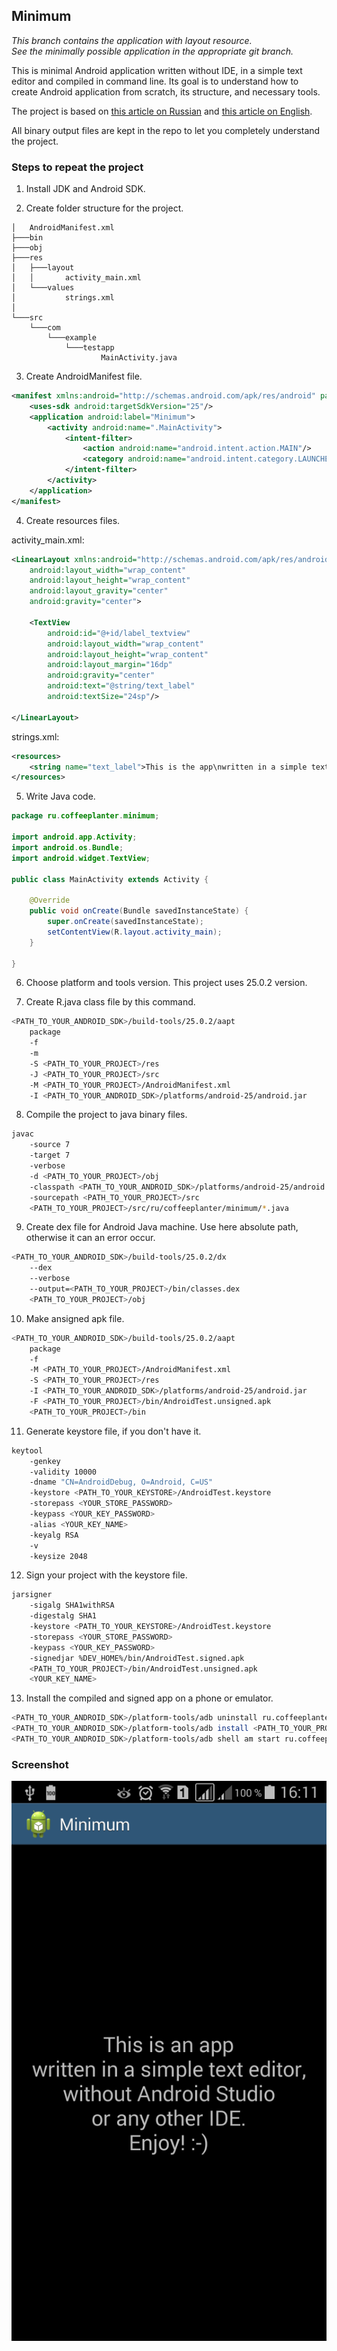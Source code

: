 ## Minimum

*This branch contains the application with layout resource.  
See the minimally possible application in the appropriate git branch.*

This is minimal Android application written without IDE, in a simple text editor and compiled in command line.
Its goal is to understand how to create Android application from scratch, its structure, and necessary tools.

The project is based on [this article on Russian](https://habrahabr.ru/post/210584/) and [this article on English](http://geosoft.no/development/android.html).

All binary output files are kept in the repo to let you completely understand the project.

### Steps to repeat the project

1. Install JDK and Android SDK.

2. Create folder structure for the project.
```
│   AndroidManifest.xml
├───bin
├───obj
├───res
│   ├───layout
│   │       activity_main.xml
│   └───values
│           strings.xml
│
└───src
    └───com
        └───example
            └───testapp
                    MainActivity.java
```

3. Create AndroidManifest file.
```xml
<manifest xmlns:android="http://schemas.android.com/apk/res/android" package="ru.coffeeplanter.minimum">
	<uses-sdk android:targetSdkVersion="25"/>
	<application android:label="Minimum">
		<activity android:name=".MainActivity">
			<intent-filter>
				<action android:name="android.intent.action.MAIN"/>
				<category android:name="android.intent.category.LAUNCHER"/>
			</intent-filter>
		</activity>
	</application>
</manifest>
```

4. Create resources files.  

activity_main.xml:
```xml
<LinearLayout xmlns:android="http://schemas.android.com/apk/res/android"
	android:layout_width="wrap_content"
	android:layout_height="wrap_content"
	android:layout_gravity="center"
	android:gravity="center">

	<TextView
		android:id="@+id/label_textview"
		android:layout_width="wrap_content"
		android:layout_height="wrap_content"
		android:layout_margin="16dp"
		android:gravity="center"
		android:text="@string/text_label"
		android:textSize="24sp"/>

</LinearLayout>
```
strings.xml:
```xml
<resources>
	<string name="text_label">This is the app\nwritten in a simple text editor,\nwithout Android Studio\nor any other IDE.\nEnjoy! :-)</string>
</resources>
```

5. Write Java code.
```java
package ru.coffeeplanter.minimum;

import android.app.Activity;
import android.os.Bundle;
import android.widget.TextView;

public class MainActivity extends Activity {

	@Override
	public void onCreate(Bundle savedInstanceState) {
		super.onCreate(savedInstanceState);
		setContentView(R.layout.activity_main);
	}

}
```

6. Choose platform and tools version. This project uses 25.0.2 version.

7. Create R.java class file by this command.
```bash
<PATH_TO_YOUR_ANDROID_SDK>/build-tools/25.0.2/aapt
	package
	-f
	-m
	-S <PATH_TO_YOUR_PROJECT>/res
	-J <PATH_TO_YOUR_PROJECT>/src
	-M <PATH_TO_YOUR_PROJECT>/AndroidManifest.xml
	-I <PATH_TO_YOUR_ANDROID_SDK>/platforms/android-25/android.jar
```

8. Compile the project to java binary files.
```bash
javac
	-source 7
	-target 7
	-verbose
	-d <PATH_TO_YOUR_PROJECT>/obj
	-classpath <PATH_TO_YOUR_ANDROID_SDK>/platforms/android-25/android.jar:<PATH_TO_YOUR_PROJECT>/obj
	-sourcepath <PATH_TO_YOUR_PROJECT>/src
	<PATH_TO_YOUR_PROJECT>/src/ru/coffeeplanter/minimum/*.java
```

9. Create dex file for Android Java machine. Use here absolute path, otherwise it can an error occur.
```bash
<PATH_TO_YOUR_ANDROID_SDK>/build-tools/25.0.2/dx
	--dex
	--verbose
	--output=<PATH_TO_YOUR_PROJECT>/bin/classes.dex
	<PATH_TO_YOUR_PROJECT>/obj
```

10. Make ansigned apk file.
```bash
<PATH_TO_YOUR_ANDROID_SDK>/build-tools/25.0.2/aapt
	package
	-f
	-M <PATH_TO_YOUR_PROJECT>/AndroidManifest.xml
	-S <PATH_TO_YOUR_PROJECT>/res
	-I <PATH_TO_YOUR_ANDROID_SDK>/platforms/android-25/android.jar
	-F <PATH_TO_YOUR_PROJECT>/bin/AndroidTest.unsigned.apk
	<PATH_TO_YOUR_PROJECT>/bin
```

11. Generate keystore file, if you don't have it.
```bash
keytool
	-genkey
	-validity 10000
	-dname "CN=AndroidDebug, O=Android, C=US"
	-keystore <PATH_TO_YOUR_KEYSTORE>/AndroidTest.keystore
	-storepass <YOUR_STORE_PASSWORD>
	-keypass <YOUR_KEY_PASSWORD>
	-alias <YOUR_KEY_NAME>
	-keyalg RSA
	-v
	-keysize 2048
```

12. Sign your project with the keystore file.
```bash
jarsigner
	-sigalg SHA1withRSA
	-digestalg SHA1
	-keystore <PATH_TO_YOUR_KEYSTORE>/AndroidTest.keystore
	-storepass <YOUR_STORE_PASSWORD>
	-keypass <YOUR_KEY_PASSWORD>
	-signedjar %DEV_HOME%/bin/AndroidTest.signed.apk
	<PATH_TO_YOUR_PROJECT>/bin/AndroidTest.unsigned.apk
	<YOUR_KEY_NAME>
```

13. Install the compiled and signed app on a phone or emulator.
```bash
<PATH_TO_YOUR_ANDROID_SDK>/platform-tools/adb uninstall ru.coffeeplanter.minimum
<PATH_TO_YOUR_ANDROID_SDK>/platform-tools/adb install <PATH_TO_YOUR_PROJECT>/bin/AndroidTest.signed.apk
<PATH_TO_YOUR_ANDROID_SDK>/platform-tools/adb shell am start ru.coffeeplanter.minimum/ru.coffeeplanter.minimum.MainActivity
```

### Screenshot
![Screenshot](/screenshot.png?raw=true "Screenshot")
